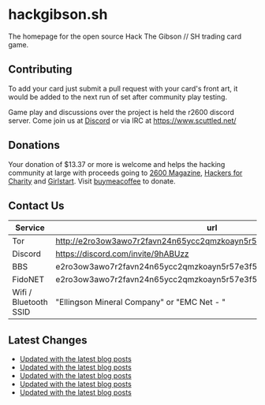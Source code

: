 # hackgibson.sh
The homepage for the open source Hack The Gibson // SH trading card game.


## Contributing

To add your card just submit a pull request with your card's front art, it would be added to the next run of set after community play testing.

Game play and discussions over the project is held the r2600 discord server. Come join us at [Discord](https://discord.com/invite/9hABUzz) or via IRC at https://www.scuttled.net/


## Donations

Your donation of $13.37 or more is welcome and helps the hacking community at large with proceeds going to [2600 Magazine](https://2600.com/), [Hackers for Charity](https://hackersforcharity.org) and [Girlstart](https://girlstart.org).  Visit [buymeacoffee](https://www.buymeacoffee.com/hackgibson.sh) to donate.


## Contact Us

Service | url
-|-
Tor | http://e2ro3ow3awo7r2favn24n65ycc2qmzkoayn5r57e3f56nvjwdcgg32ad.onion
Discord | https://discord.com/invite/9hABUzz
BBS | e2ro3ow3awo7r2favn24n65ycc2qmzkoayn5r57e3f56nvjwdcgg32ad.onion:23
FidoNET | e2ro3ow3awo7r2favn24n65ycc2qmzkoayn5r57e3f56nvjwdcgg32ad.onion:24554
Wifi / Bluetooth SSID | "Ellingson Mineral Company" or "EMC Net - <fidonet address>"

## Latest Changes
<!-- BLOG-POST-LIST:START -->
- [Updated with the latest blog posts](https://github.com/DFW2600/hackgibson.sh/commit/3a031da39d9f218e76d5a1c8e67a2013734336a1)
- [Updated with the latest blog posts](https://github.com/DFW2600/hackgibson.sh/commit/3dad745ca16ce1eb82d81f11e19f48bec3168a3e)
- [Updated with the latest blog posts](https://github.com/DFW2600/hackgibson.sh/commit/90a55c45ca1c949f1e0da77ed85a5972f8b44186)
- [Updated with the latest blog posts](https://github.com/DFW2600/hackgibson.sh/commit/4a2deaaea557afba244000a0bb57aeb7da06f2b7)
- [Updated with the latest blog posts](https://github.com/DFW2600/hackgibson.sh/commit/ed89be4688b18203cfd9fbb894c2549e5d76e6fb)
<!-- BLOG-POST-LIST:END -->
